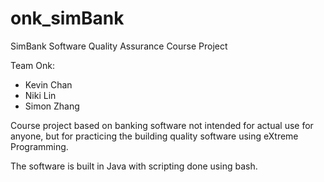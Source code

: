 # onk_simBank

SimBank
Software Quality Assurance Course Project

Team Onk:
* Kevin Chan
* Niki Lin
* Simon Zhang

Course project based on banking software not intended for actual use for anyone, but for practicing the building quality software using eXtreme Programming.

The software is built in Java with scripting done using bash.